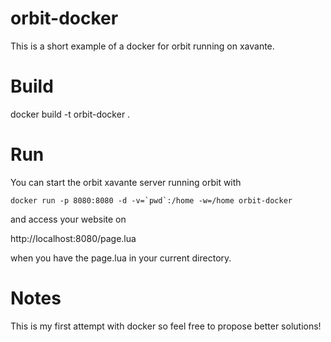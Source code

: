 orbit-docker
============

This is a short example of a docker for orbit running on xavante.

Build
======

docker build -t orbit-docker .

Run
======

You can start the orbit xavante server running orbit with

```
docker run -p 8080:8080 -d -v=`pwd`:/home -w=/home orbit-docker
```

and access your website on

http://localhost:8080/page.lua

when you have the page.lua in your current directory.

Notes
=======

This is my first attempt with docker so feel free to propose better solutions!
